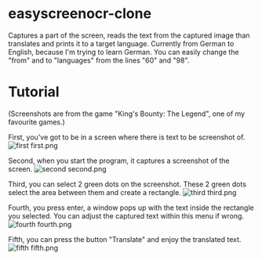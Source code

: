 # easyscreenocr-clone
Captures a part of the screen, reads the text from the captured image than translates and prints it to a target language. Currently from German to English, because I'm trying to learn German. You can easily change the "from" and to "languages" from the lines "60" and "98".
# Tutorial
(Screenshots are from the game "King's Bounty: The Legend", one of my favourite games.)

First, you've got to be in a screen where there is text to be screenshot of.
![first](https://github.com/lokicik/easyscreenocr-clone/assets/65876412/a7f3e4d1-f856-4bf9-a88e-9faa905206f4)
first.png

Second, when you start the program, it captures a screenshot of the screen.
![second](https://github.com/lokicik/easyscreenocr-clone/assets/65876412/7e1609ed-658c-4ef8-a96e-681ad452487d)
second.png

Third, you can select 2 green dots on the screenshot. These 2 green dots select the area between them and create a rectangle.
![third](https://github.com/lokicik/easyscreenocr-clone/assets/65876412/e027f5a2-0227-4fc7-b024-00b0b492b0e2)
third.png

Fourth, you press enter, a window pops up with the text inside the rectangle you selected. You can adjust the captured text within this menu if wrong.
![fourth](https://github.com/lokicik/easyscreenocr-clone/assets/65876412/00126d09-d165-435e-9a3e-2a939b72800f)
fourth.png

Fifth, you can press the button "Translate" and enjoy the translated text.
![fifth](https://github.com/lokicik/easyscreenocr-clone/assets/65876412/377ae357-8ecd-4bb6-9288-8d771b5dcc1b)
fifth.png

